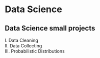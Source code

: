 # Data Science
## Data Science small projects 

I.   Data Cleaning  <br>
II.  Data Collecting <br>
III. Probabilistic Distributions
